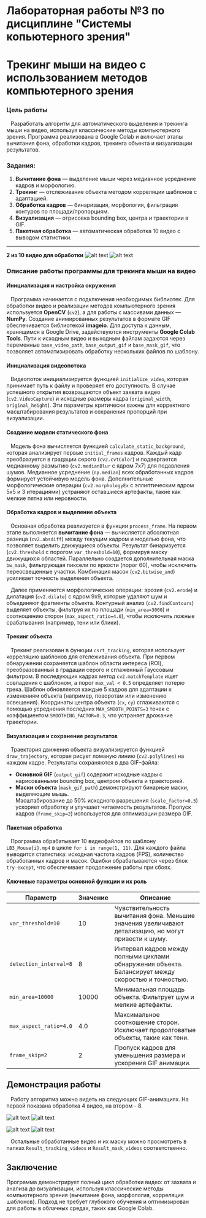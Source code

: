 #   Лабораторная работы №3 по дисциплине "Системы копьютерного зрения"
# Трекинг мыши на видео с использованием методов компьютерного зрения

### Цель работы
&ensp; Разработать алгоритм для автоматического выделения и трекинга мыши на видео, используя классические методы компьютерного зрения. Программа реализована в Google Colab и включает этапы вычитания фона, обработки кадров, трекинга объекта и визуализации результатов.  

### Задания:
1. **Вычитание фона** — выделение мыши через медианное усреднение кадров и морфологию.  
2. **Трекинг** — отслеживание объекта методом корреляции шаблонов с адаптацией.  
3. **Обработка кадров** — бинаризация, морфология, фильтрация контуров по площади/пропорциям.  
4. **Визуализация** — отрисовка bounding box, центра и траектории в GIF.  
5. **Пакетная обработка** — автоматическая обработка 10 видео с выводом статистики.  

---

**2 из 10 видео для обработки**
![alt text](Processing_videos/LB3_Mouse4_demonstration.gif) ![alt text](Processing_videos/LB3_Mouse8_demonstration.gif)

### Описание работы программы для трекинга мыши на видео  

#### Инициализация и настройка окружения  
&ensp; Программа начинается с подключения необходимых библиотек. Для обработки видео и реализации методов компьютерного зрения используется **OpenCV** (`cv2`), а для работы с массивами данных — **NumPy**. Создание анимированных результатов в формате GIF обеспечивается библиотекой **imageio**. Для доступа к данным, хранящимся в Google Drive, задействуются инструменты **Google Colab Tools**. Пути к исходным видео и выходным файлам задаются через переменные `base_video_path`, `base_output_gif` и `base_mask_gif`, что позволяет автоматизировать обработку нескольких файлов по шаблону.  

#### Инициализация видеопотока  
&ensp; Видеопоток инициализируется функцией `initialize_video`, которая принимает путь к файлу и проверяет его доступность. В случае успешного открытия возвращаются объект захвата видео (`cv2.VideoCapture`) и исходные размеры кадра (`original_width`, `original_height`). Эти параметры критически важны для корректного масштабирования результатов и сохранения пропорций при визуализации.  

#### Создание модели статического фона  
&ensp; Модель фона вычисляется функцией `calculate_static_background`, которая анализирует первые `initial_frames` кадров. Каждый кадр преобразуется в градации серого (`cv2.cvtColor`) и подвергается медианному размытию (`cv2.medianBlur` с ядром 7x7) для подавления шумов. Медианное усреднение (`np.median`) всех обработанных кадров формирует устойчивую модель фона. Дополнительные морфологические операции (`cv2.morphologyEx` с эллиптическим ядром 5x5 и 3 итерациями) устраняют оставшиеся артефакты, такие как мелкие пятна или неровности.  

#### Обработка кадров и выделение объекта  
&ensp; Основная обработка реализуется в функции `process_frame`. На первом этапе выполняется **вычитание фона** — вычисляется абсолютная разница (`cv2.absdiff`) между текущим кадром и моделью фона, что позволяет выделить движущиеся объекты. Результат бинаризуется (`cv2.threshold` с порогом `var_threshold=10`), формируя маску движущихся областей. Параллельно создается дополнительная маска `bw_mask`, фильтрующая пиксели по яркости (порог 60), чтобы исключить переосвещенные участки. Комбинация масок (`cv2.bitwise_and`) усиливает точность выделения объекта.  

&ensp; Далее применяются морфологические операции: эрозия (`cv2.erode`) и дилатация (`cv2.dilate`) с ядром 9x9, которые удаляют шум и объединяют фрагменты объекта. Контурный анализ (`cv2.findContours`) выделяет объекты, фильтруя их по площади (`min_area=3000`) и соотношению сторон (`max_aspect_ratio=4.0`), чтобы исключить ложные срабатывания (например, тени или блики).  

#### Трекинг объекта  
&ensp; Трекинг реализован в функции `csrt_tracking`, которая использует корреляцию шаблонов для отслеживания объекта. При первом обнаружении сохраняется шаблон области интереса (ROI), преобразованный в градации серого и сглаженный Гауссовым фильтром. В последующих кадрах метод `cv2.matchTemplate` ищет совпадения с шаблоном, а порог `max_val < 0.5` определяет потерю трека. Шаблон обновляется каждые 5 кадров для адаптации к изменениям объекта (например, поворотам или изменению освещения). Координаты центра объекта (`cx`, `cy`) сглаживаются с помощью усреднения последних `MAX_SMOOTH_POINTS=3` точек с коэффициентом `SMOOTHING_FACTOR=0.3`, что устраняет дрожание траектории.  

#### Визуализация и сохранение результатов  
&ensp; Траектория движения объекта визуализируется функцией `draw_trajectory`, которая рисует ломаную линию (`cv2.polylines`) на каждом кадре. Результаты сохраняются в два GIF-файла:  
- **Основной GIF** (`output_gif`) содержит исходные кадры с нарисованными bounding box, центром объекта и траекторией.  
- **Маски объекта** (`mask_gif_path`) демонстрируют бинарные маски, выделяющие мышь.  
Масштабирование до 50% исходного разрешения (`scale_factor=0.5`) ускоряет обработку и улучшает читаемость результатов.  Пропуск кадров (`frame_skip=2`) используется для оптимизации размера GIF.  

#### Пакетная обработка  
&ensp; Программа обрабатывает 10 видеофайлов по шаблону `LB3_Mouse{i}.mp4` в цикле `for i in range(1, 11)`. Для каждого файла выводится статистика: исходная частота кадров (FPS), количество обработанных кадров и масок. Ошибки обрабатываются через блок `try-except`, что обеспечивает продолжение работы при сбоях.  

#### Ключевые параметры основной функции и их роль  

| Параметр               | Значение | Описание                                                                 |
|------------------------|----------|--------------------------------------------------------------------------|
| `var_threshold=10`     | 10       | Чувствительность вычитания фона. Меньшие значения увеличивают детализацию, но могут привести к шуму.     |
| `detection_interval=8` | 8        | Интервал кадров между полными циклами обнаружения объекта. Балансирует между скоростью и точностью.   |
| `min_area=10000`       | 10000    | Минимальная площадь объекта. Фильтрует шум и мелкие артефакты.   |
| `max_aspect_ratio=4.0` | 4.0      | Максимальное соотношение сторон. Исключает продолговатые объекты, такие как тени. |
| `frame_skip=2`         | 2        | Пропуск кадров для уменьшения размера и ускорения GIF анимации.  |

## Демонстрация работы

&ensp; Работу алгоритма можно видеть на следующих GIF-анимациях. На первой показана обработка 4 видео, на втором - 8.

![alt text](Result/Result_tracking_videos/LB3_Mouse_mask4.gif) ![alt text](Result/Result_mask_videos/LB3_Mouse_mask4.gif)

![alt text](Result/Result_tracking_videos/LB3_Mouse_mask8.gif) ![alt text](Result/Result_mask_videos/LB3_Mouse_mask8.gif)

&ensp; Остальные обработанные видео и их маску можно просмотреть в папках `Result_tracking_videos` и `Result_mask_videos` соответственно.

## Заключение 

Программа демонстрирует полный цикл обработки видео: от захвата и анализа до визуализации, используя классические методы компьютерного зрения (вычитание фона, морфология, корреляция шаблонов). Подход не требует глубокого обучения и оптимизирован для работы в облачных средах, таких как Google Colab.


